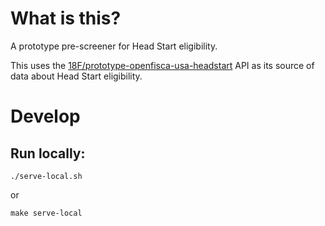 # What is this?

A prototype pre-screener for Head Start eligibility.

This uses the [18F/prototype-openfisca-usa-headstart](https://github.com/18F/prototype-openfisca-usa-headstart) API as its source of data about Head Start eligibility.

# Develop

## Run locally:

```
./serve-local.sh
```

or

```
make serve-local
```